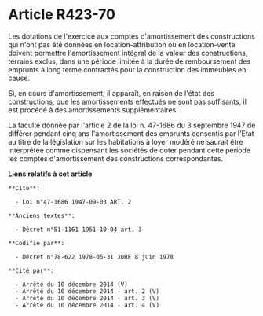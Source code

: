 # Article R423-70

Les dotations de l'exercice aux comptes d'amortissement des constructions qui n'ont pas été données en location-attribution
ou en location-vente doivent permettre l'amortissement intégral de la valeur des constructions, terrains exclus, dans une
période limitée à la durée de remboursement des emprunts à long terme contractés pour la construction des immeubles en cause.

Si, en cours d'amortissement, il apparaît, en raison de l'état des constructions, que les amortissements effectués ne sont
pas suffisants, il est procédé à des amortissements supplémentaires.

La faculté donnée par l'article 2 de la loi n. 47-1686 du 3 septembre 1947 de différer pendant cinq ans l'amortissement des
emprunts consentis par l'Etat au titre de la législation sur les habitations à loyer modéré ne saurait être interprétée comme
dispensant les sociétés de doter pendant cette période les comptes d'amortissement des constructions correspondantes.

**Liens relatifs à cet article**

	**Cite**:

	  - Loi n°47-1686 1947-09-03 ART. 2

	**Anciens textes**:

	  - Décret n°51-1161 1951-10-04 art. 3

	**Codifié par**:

	  - Décret n°78-622 1978-05-31 JORF 8 juin 1978

	**Cité par**:

	  - Arrêté du 10 décembre 2014 (V)
	  - Arrêté du 10 décembre 2014 - art. 2 (V)
	  - Arrêté du 10 décembre 2014 - art. 3 (V)
	  - Arrêté du 10 décembre 2014 - art. 4 (V)
